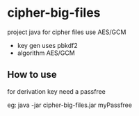 # cipher-big-files

project java for cipher files use AES/GCM

- key gen uses pbkdf2
- algorithm AES/GCM

## How to use

for derivation key need a passfree

eg: java -jar cipher-big-files.jar myPassfree
